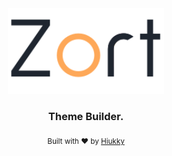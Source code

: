 <div align="center">
  <img width="250" alt="zort logo" src="./assets/zort.svg"/>
</div>

<h3 align="center"> Theme Builder. </h3>

<p align="center">
  <sub>Built with ❤︎ by <a href="https://hiukky.com">Hiukky</a>
  <br/>
</p>

<br>
